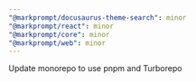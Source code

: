 ```yaml
---
"@markprompt/docusaurus-theme-search": minor
"@markprompt/react": minor
"@markprompt/core": minor
"@markprompt/web": minor
---
```


Update monorepo to use pnpm and Turborepo
